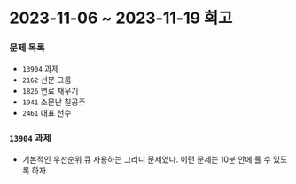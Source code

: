 # 2023-11-06 ~ 2023-11-19 회고

### 문제 목록

- `13904` 과제
- `2162` 선분 그룹
- `1826` 연료 채우기
- `1941` 소문난 칠공주
- `2461` 대표 선수

### `13904` 과제

- 기본적인 우선순위 큐 사용하는 그리디 문제였다. 이런 문제는 10분 안에 풀 수 있도록 하자.
